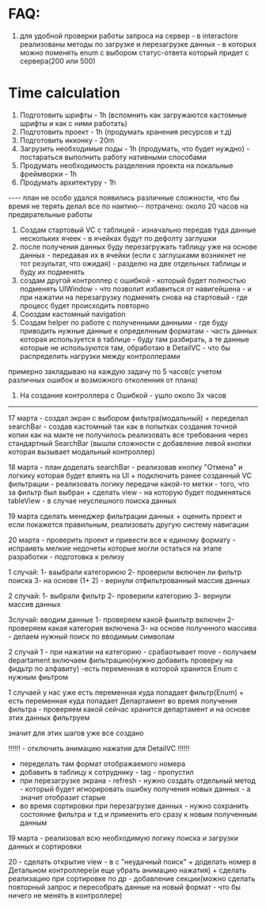 

# FAQ:
1. для удобной проверки работы запроса на сервер - в interactore реализованы методы по загрузке и перезагрузке данных - в которых можно поменять enum с выбором статус-ответа который придет с сервера(200 или 500)




# Time calculation

1. Подготовить шрифты - 1h (вспомнить как загружаются кастомные шрифты и как с ними работать)
2. Подготовить проект - 1h (продумать хранения ресурсов и т.д)
3. Подготовить икконку - 20m
4. Загрузить необходимые поды - 1h (продумать, что будет нуждно) - постараться выполнить работу нативными способами
5. Продумать необходимость разделения проекта на локальные фреймворки - 1h
6. Продумать архитектуру - 1h


---- план не особо удался появились различные сложности, что бы время не терять делал все по наитию-- потрачено: около 20 часов на предврательные работы

1. Создам стартовый VC с таблицей - изначально передав туда данные нескольких ячеек - в ячейках будут по дефолту заглушки
2. после получения данных буду перезагружать таблицу уже на основе данных - передавая их в ячейки (если с заглушками возникнет не тот результат, что ожидая) - разделю на две отдельных таблицы и буду их подменять
3. создам другой контроллер с ошибкой - который будет полностью подменять UIWindow - что позволит избавиться от навигейшена - и при нажатии на перезагрузку подменять снова на стартовый - где процесс будет происходить повторно
4. Сооздам кастомный navigation
5. Создам helper  по работе с полученными данными - где буду приводить нужные данные к определнным форматам - часть данных которая используется в таблице - буду там разбирать, а те данные которые не используются там, обработаю в DetailVC - что бы распределить нагрузки между контроллерами

примерно закладываю на каждую задачу по 5 часов(с учетом различных ошибок и возможного отколенния от плана)

1. На создание контроллера с Ошибкой - ушло около 3х часов


----
17 марта - создал экран с выбором фильтра(модальный) + переделал searchBar - создав кастомный так как в попытках создания точной копии как на макте не получилось реализовать все требования через стандартный SearchBar (вышли сложности с добавление левой кнопки которая вызывает модальный контроллер)


18 марта - план доделать searchBar - реализовав кнопку "Отмена" и логкику которая будет влиять на UI + подключить ранее созданный VC фильтрации - реализовать логику передачи какой-то метки - того, что за фильтр был выбран + сделать view - на которую будет подменяться tableView - в случае неуспешного поиска данных


19 марта сделать менеджер фильтрации данных + оценить проект и если покажется правильным, реализовать другую систему навигации


20 марта - проверить проект и привести все к единому формату - испраивть мелкие недочеты которые могли остаться на этапе разработки - подготовка к релизу



1 случай:
1- ваыбрали категориюю
2- проверили включен ли фильтр поиска
3- на основе (1+ 2) - вернули отфильтрованный массив данных

2 случай:
1- выбрали фильтр
2- проверили категорию
3- вернули массив данных

3случай:
вводим данные
1- проверяем какой фыильтр включен
2-проверяем какая категория включена
3- на основе получнного массива - делаем нужный поиск по вводимым символам







2 случай
1 - при нажатии на категорию - срабаотывает move - получаем departament
включаем фильтрацию(нужно добавить проверку на фидьтр по алфавиту) -есть переменная в которой хранится Enum с нужным фиьтром

1 случаей
у нас уже есть переменная куда попадает фильтр(Enum) + есть переменная куда попадает Департамент
во время получения фильтра - проверяем какой сейчас хранится департамент и на основе этих данных фильтруем


значит для этих шагов уже все создано



!!!!!! - отключить анимацию нажатия для DetailVC !!!!!!
+ переделать там формат отображаемого номера
+ добавить в таблицу к сотруднику - tag - пропустил
+ при перезагрузке экрана - refresh - нужно создать отдельный метод - который будет игнорировать ошибку получения новых данных - а значит отобразит старые
+ во время сортировки при перезагрузке данных - нужно сохранить состояние фильтра и т.д и применить его сразу к новым полученным данным





19 марта - реализовал всю необходимую логику поиска и загрузки данных и сортировки

20 - сделать открытие view - в с "неудачный поиск" + доделать номер в Детальном контроллере(и еще убрать анимацию нажатия) + сделать реализацию при сортировке по др - добавление секции(можно сделать повторный запрос и пересобрать данные на новый формат - что бы ничего не менять в контроллере)

